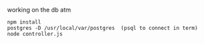 working on the db atm
```
npm install
postgres -D /usr/local/var/postgres  (psql to connect in term)
node controller.js
```
